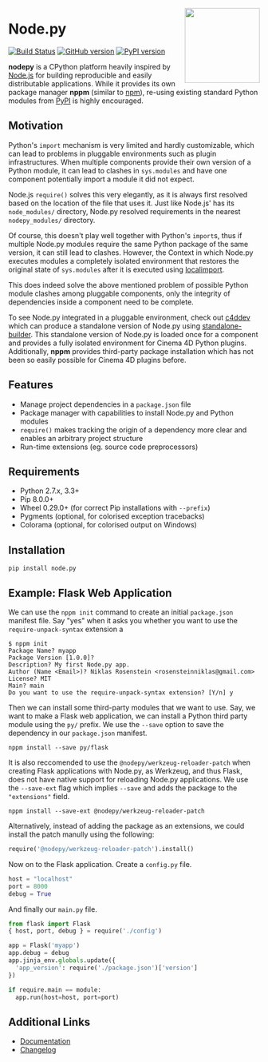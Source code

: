 <img src="https://i.imgur.com/IfmOKFI.png" align="right" width="150px"></img>

# Node.py

[![Build Status](https://travis-ci.org/nodepy/nodepy.svg?branch=master)](https://travis-ci.org/nodepy/nodepy)
[![GitHub version](https://badge.fury.io/gh/nodepy%2Fnodepy.svg)](https://badge.fury.io/gh/nodepy%2Fnodepy)
[![PyPI version](https://badge.fury.io/py/node.py.svg)](https://badge.fury.io/py/node.py)

**nodepy** is a CPython platform heavily inspired by [Node.js] for building
reproducible and easily distributable applications. While it provides its own
package manager **nppm** (similar to  [npm]), re-using existing standard
Python modules from [PyPI] is highly encouraged.

## Motivation

Python's `import` mechanism is very limited and hardly customizable, which can
lead to problems in pluggable environments such as plugin infrastructures. When
multiple components provide their own version of a Python module, it can lead
to clashes in `sys.modules` and have one component potentially import a module
it did not expect.

Node.js `require()` solves this very elegantly, as it is always first resolved
based on the location of the file that uses it. Just like Node.js' has its
`node_modules/` directory, Node.py resolved requirements in the nearest
`nodepy_modules/` directory.

Of course, this doesn't play well together with Python's `import`s, thus if
multiple Node.py modules require the same Python package of the same version,
it can still lead to clashes. However, the Context in which Node.py executes
modules a completely isolated environment that restores the original state of
`sys.modules` after it is executed using [localimport].

This does indeed solve the above mentioned problem of possible Python module
clashes among pluggable components, only the integrity of dependencies inside
a component need to be complete.

To see Node.py integrated in a pluggable environment, check out [c4ddev] which
can produce a standalone version of Node.py using [standalone-builder]. This
standalone version of Node.py is loaded once for a component and provides a
fully isolated environment for Cinema 4D Python plugins. Additionally,
**nppm** provides third-party package installation which has not been so
easily possible for Cinema 4D plugins before.

  [c4ddev]: https://github.com/NiklasRosenstein/c4ddev
  [Changelog]: docs/source/changelog.md
  [Documentation]: https://nodepy.github.io/nodepy
  [localimport]: https://github.com/NiklasRosenstein/localimport
  [Node.js]: https://nodejs.org/
  [npm]: https://www.npmjs.com/
  [Pip]: https://pypi.python.org/pypi/pip
  [PyPI]: https://pypi.python.org/pypi
  [standalone-builder]: https://github.com/nodepy/standalone-builder

## Features

- Manage project dependencies in a `package.json` file
- Package manager with capabilities to install Node.py and Python modules
- `require()` makes tracking the origin of a dependency more clear and
  enables an arbitrary project structure
- Run-time extensions (eg. source code preprocessors)

## Requirements

- Python 2.7.x, 3.3+
- Pip 8.0.0+
- Wheel 0.29.0+ (for correct Pip installations with `--prefix`)
- Pygments (optional, for colorised exception tracebacks)
- Colorama (optional, for colorised output on Windows)

## Installation

    pip install node.py

## Example: Flask Web Application

We can use the `nppm init` command to create an initial `package.json`
manifest file. Say "yes" when it asks you whether you want to use the
`require-unpack-syntax` extension a

    $ nppm init
    Package Name? myapp
    Package Version [1.0.0]? 
    Description? My first Node.py app.
    Author (Name <Email>)? Niklas Rosenstein <rosensteinniklas@gmail.com>
    License? MIT
    Main? main
    Do you want to use the require-unpack-syntax extension? [Y/n] y

Then we can install some third-party modules that we want to use. Say, we
want to make a Flask web application, we can install a Python third party
module using the `py/` prefix. We use the `--save` option to save the
dependency in our `package.json` manifest.

    nppm install --save py/flask

It is also reccomended to use the `@nodepy/werkzeug-reloader-patch` when
creating Flask applications with Node.py, as Werkzeug, and thus Flask, does
not have native support for reloading Node.py applications. We use the
`--save-ext` flag which implies `--save` and adds the package to the
`"extensions"` field.

    nppm install --save-ext @nodepy/werkzeug-reloader-patch

Alternatively, instead of adding the package as an extensions, we could
install the patch manully using the following:

```python
require('@nodepy/werkzeug-reloader-patch').install()
```

Now on to the Flask application. Create a `config.py` file.

```python
host = "localhost"
port = 8000
debug = True
```

And finally our `main.py` file.

```python
from flask import Flask
{ host, port, debug } = require('./config')

app = Flask('myapp')
app.debug = debug
app.jinja_env.globals.update({
  'app_version': require('./package.json')['version']
})

if require.main == module:
  app.run(host=host, port=port)
```

## Additional Links

- [Documentation]
- [Changelog]
